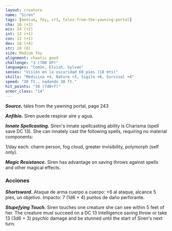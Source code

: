 ```yaml
---
layout: creature
name: "Siren"
tags: [medium, fey, cr3, tales-from-the-yawning-portal]
cha: 16 (+3)
wis: 14 (+2)
int: 13 (+1)
con: 12 (+1)
dex: 18 (+4)
str: 10 (0)
size: Medium fey
alignment: chaotic good
challenge: "3 (700 XP)"
languages: "Común, Elvish, Sylvan"
senses: "Visión en la oscuridad 60 pies (18 mts)"
skills: "Medicina +4, Nature +3, Sigilo +6, Survival +4"
speed: "30 ft., nadando 30 ft."
hit_points: "38 (7d8+7)"
armor_class: "14"
---
```


***Source.*** tales from the yawning portal,  page 243

***Anfibio.*** Siren puede respirar aire y agua.

***Innate Spellcasting.*** Siren's innate spellcasting ability is Charisma (spell save DC 13). She can innately cast the following spells, requiring no material components:

1/day each: charm person, fog cloud, greater invisibility, polymorph (self only).

***Magic Resistance.*** Siren has advantage on saving throws against spells and other magical effects.

### Acciones

***Shortsword.*** Ataque de arma cuerpo a cuerpo: +6 al ataque, alcance 5 pies, un objetivo. Impacto: 7 (1d6 + 4) puntos de daño perforante.

***Stupefying Touch.*** Siren touches one creature she can see within 5 feet of her. The creature must succeed on a DC 13 Intelligence saving throw or take 13 (3d6 + 3) psychic damage and be stunned until the start of Siren's next turn.